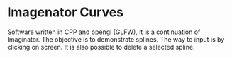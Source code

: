 # Imagenator Curves

Software written in CPP and opengl (GLFW), it is a continuation of Imaginator. The objective is to demonstrate splines. The way to input is by clicking on screen. It is also possible to delete a selected spline.
